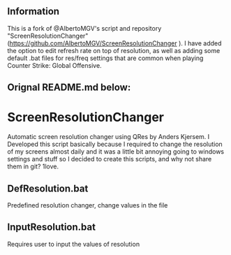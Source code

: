 ## Information
This is a fork of @AlbertoMGV's script and repository "ScreenResolutionChanger"(https://github.com/AlbertoMGV/ScreenResolutionChanger ). I have added the option to edit refresh rate on top of resolution, as well as adding some default .bat files for res/freq settings that are common when playing Counter Strike: Global Offensive.
## Orignal README.md below:

# ScreenResolutionChanger
Automatic screen resolution changer using QRes by Anders Kjersem. I Developed this script basically because I required to change the resolution of my screens almost daily and it was a little bit annoying going to windows settings and stuff so I decided to create this scripts, and why not share them in git? 1love.

## DefResolution.bat
Predefined resolution changer, change values in the file
## InputResolution.bat
Requires user to input the values of resolution
